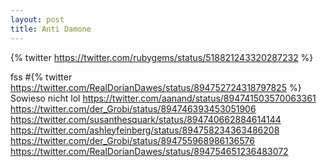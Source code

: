 ```yaml
---
layout: post
title: Anti Damone
---
```


{% twitter https://twitter.com/rubygems/status/518821243320287232 %}

fss
#{% twitter https://twitter.com/RealDorianDawes/status/894752724318797825 %}	
Sowieso nicht lol
https://twitter.com/aanand/status/894741503570063361
https://twitter.com/der_Grobi/status/894746393453051906
https://twitter.com/susanthesquark/status/894740662884614144
https://twitter.com/ashleyfeinberg/status/894758234363486208
https://twitter.com/der_Grobi/status/894755968986136576
https://twitter.com/RealDorianDawes/status/894754651236483072
